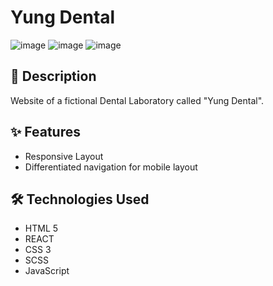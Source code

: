 # Yung Dental
![image](https://ik.imagekit.io/tfcgjzp4c/GITHUB_YUNG/final_git.jpg?updatedAt=1685010987367)
![image](https://ik.imagekit.io/tfcgjzp4c/GITHUB_YUNG/Github_yung1_gRn3I_mWk?updatedAt=1685008608430)
![image](https://ik.imagekit.io/tfcgjzp4c/GITHUB_YUNG/__%D7%A6%D7%99%D7%9C%D7%95%D7%9D_%D7%9E%D7%A1%D7%9A__197_.png?updatedAt=1685008480193)

## 📖 Description

Website of a fictional Dental Laboratory called "Yung Dental".

## ✨ Features

- Responsive Layout
- Differentiated navigation for mobile layout

## 🛠️ Technologies Used

- HTML 5
- REACT
- CSS 3
- SCSS
- JavaScript
